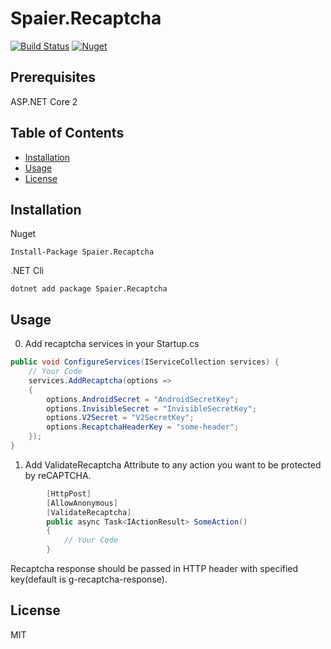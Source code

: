 # Spaier.Recaptcha
[![Build Status](https://travis-ci.org/Spaier/Spaier.Recaptcha.svg?branch=master)](https://travis-ci.org/Spaier/Spaier.Recaptcha)
[![Nuget](https://img.shields.io/nuget/v/Spaier.Recaptcha.svg)](https://www.nuget.org/packages/Spaier.Recaptcha)
## Prerequisites

ASP.NET Core 2

## Table of Contents

* [Installation](#installation)
* [Usage](#usage)
* [License](#license)

## Installation

Nuget
```
Install-Package Spaier.Recaptcha
```

.NET Cli
```
dotnet add package Spaier.Recaptcha
```

## Usage

0. Add recaptcha services in your Startup.cs
```cs
public void ConfigureServices(IServiceCollection services) {
    // Your Code
    services.AddRecaptcha(options =>
    {
        options.AndroidSecret = "AndroidSecretKey";
        options.InvisibleSecret = "InvisibleSecretKey";
        options.V2Secret = "V2SecretKey";
        options.RecaptchaHeaderKey = "some-header";
    });
}
```

1. Add ValidateRecaptcha Attribute to any action you want to be protected by reCAPTCHA.
```cs
        [HttpPost]
        [AllowAnonymous]
        [ValidateRecaptcha]
        public async Task<IActionResult> SomeAction()
        {
            // Your Code
        }
```

Recaptcha response should be passed in HTTP header with specified key(default is g-recaptcha-response).

## License

MIT
